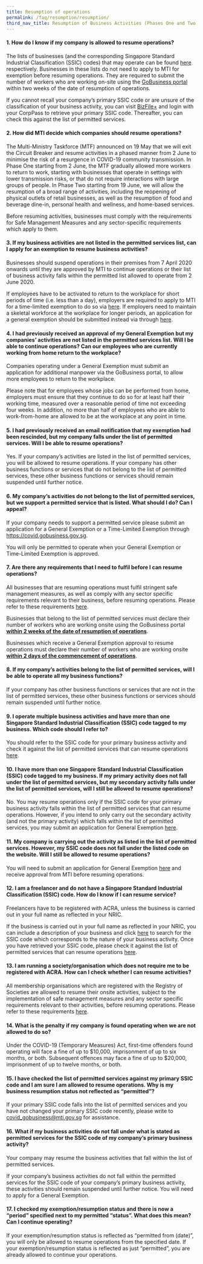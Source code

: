 ```yaml
---
title: Resumption of operations
permalink: /faq/resumption/resumption/
third_nav_title: Resumption of Business Activities (Phases One and Two)
---
```


#### **1. How do I know if my company is allowed to resume operations?**
The lists of businesses (and the corresponding Singapore Standard Industrial Classification (SSIC) codes) that may operate  can be found <a href="https://covid.gobusiness.gov.sg/guides/permittedserviceslist2.pdf" target="_blank">here</a> respectively. Businesses in these lists do not need to apply to MTI for exemption before resuming operations. They are required to submit the number of workers who are working on-site using the <a href="https://covid.gobusiness.gov.sg">GoBusiness portal</a> within two weeks of the date of resumption of operations.

If you cannot recall your company’s primary SSIC code or are unsure of the classification of your business activity, you can visit <a href="https://www.bizfile.gov.sg/">BizFile+</a> and login with your CorpPass to retrieve your primary SSIC code. Thereafter, you can check this against the list of permitted services. 

#### **2. How did MTI decide which companies should resume operations?**
The Multi-Ministry Taskforce (MTF) announced on 19 May that we will exit the Circuit Breaker and resume activities in a phased manner from 2 June to minimise the risk of a resurgence in COVID-19 community transmission. In Phase One starting from 2 June, the MTF gradually allowed more workers to return to work, starting with businesses that operate in settings with lower transmission risks, or that do not require interactions with large groups of people. In Phase Two starting from 19 June, we will allow the resumption of a broad range of activities, including the reopening of physical outlets of retail businesses, as well as the resumption of food and beverage dine-in, personal health and wellness, and home-based services. 

Before resuming activities, businesses must comply with the requirements for Safe Management Measures and any sector-specific requirements which apply to them. 

#### **3. If my business activities are not listed in the permitted services list, can I apply for an exemption to resume business activities?**
Businesses should suspend operations in their premises from 7 April 2020 onwards until they are approved by MTI to continue operations or their list of business activity falls within the permitted list allowed to operate from 2 June 2020.

If employees have to be activated to return to the workplace for short periods of time (i.e. less than a day), employers are required to apply to MTI for a time-limited exemption to do so via <a href="https://covid.gobusiness.gov.sg/">here</a>. If employers need to maintain a skeletal workforce at the workplace for longer periods, an application for a general exemption should be submitted instead via through <a href="https://covid.gobusiness.gov.sg/">here</a>. 

#### **4. I had previously received an approval of my General Exemption but my companies’ activities are not listed in the permitted services list. Will I be able to continue operations? Can our employees who are currently working from home return to the workplace?**
Companies operating under a General Exemption must submit an application for additional manpower via the GoBusiness portal, to allow more employees to return to the workplace.

Please note that for employees whose jobs can be performed from home, employers must ensure that they continue to do so for at least half their working time, measured over a reasonable period of time not exceeding four weeks. In addition, no more than half of employees who are able to work-from-home are allowed to be at the workplace at any point in time.  

#### **5. I had previously received an email notification that my exemption had been rescinded, but my company falls under the list of permitted services. Will I be able to resume operations?**
Yes. If your company’s activities are listed in the list of permitted services, you will be allowed to resume operations. If your company has other business functions or services that do not belong to the list of permitted services, these other business functions or services should remain suspended until further notice.

#### **6. My company’s activities do not belong to the list of permitted services, but we support a permitted service that is listed. What should I do? Can I appeal?**
If your company needs to support a permitted service please submit an application for a General Exemption or a Time-Limited Exemption through 
<a href="https://covid.gobusiness.gov.sg">https://covid.gobusiness.gov.sg</a>.

You will only be permitted to operate when your General Exemption or Time-Limited Exemption is approved.

#### **7. Are there any requirements that I need to fulfil before I can resume operations?**
All businesses that are resuming operations must fulfil stringent safe management measures, as well as comply with any sector specific requirements relevant to their business, before resuming operations. Please refer to these requirements <a href="/safemanagement/general/">here</a>. 

Businesses that belong to the list of permitted services must declare their number of workers who are working onsite using the GoBusiness portal **<ins>within 2 weeks of the date of resumption of operations</ins>**.  

Businesses which receive a General Exemption approval to resume operations must declare their number of workers who are working onsite **<ins>within 2 days of the commencement of operations</ins>**. 

#### **8. If my company’s activities belong to the list of permitted services, will I be able to operate all my business functions?**
If your company has other business functions or services that are not in the list of permitted services, these other business functions or services should remain suspended until further notice.

#### **9. I operate multiple business activities and have more than one Singapore Standard Industrial Classification (SSIC) code tagged to my business. Which code should I refer to?**
You should refer to the SSIC code for your primary business activity and check it against the list of permitted services that can resume operations <a href="/permittedlist">here</a>.

#### **10. I have more than one Singapore Standard Industrial Classification (SSIC) code tagged to my business. If my primary activity does not fall under the list of permitted services, but my secondary activity falls under the list of permitted services, will I still be allowed to resume operations?**
No. You may resume operations only if the SSIC code for your primary business activity falls within the list of permitted services that can resume operations. However, if you intend to only carry out the secondary activity (and not the primary activity) which falls within the list of permitted services, you may submit an application for General Exemption <a href="https://go.gov.sg/generalexemption">here</a>.

#### **11. My company is carrying out the activity as listed in the list of permitted services. However, my SSIC code does not fall under the listed code on the website. Will I still be allowed to resume operations?**
You will need to submit an application for General Exemption <a href="https://go.gov.sg/generalexemption">here</a> and receive approval from MTI before resuming operations.

#### **12. I am a freelancer and do not have a Singapore Standard Industrial Classification (SSIC) code. How do I know if I can resume service?**
Freelancers have to be registered with ACRA, unless the business is carried out in your full name as reflected in your NRIC. 

If the business is carried out in your full name as reflected in your NRIC, you can include a description of your business and click <a href="https://www.bizfile.gov.sg/">here</a> to search for the SSIC code which corresponds to the nature of your business activity. Once you have retrieved your SSIC code, please check it against the list of permitted services that can resume operations <a href="/permittedlist">here</a>.

#### **13. I am running a society/organisation which does not require me to be registered with ACRA. How can I check whether I can resume activities?**
All membership organisations which are registered with the Registry of Societies are allowed to resume their onsite activities, subject to the implementation of safe management measures and any sector specific requirements relevant to their activities, before resuming operations. Please refer to these requirements <a href="/safemanagement/general/">here</a>.

#### **14. What is the penalty if my company is found operating when we are not allowed to do so?**
Under the COVID-19 (Temporary Measures) Act, first-time offenders found operating will face a fine of up to $10,000, imprisonment of up to six months, or both. Subsequent offences may face a fine of up to $20,000, imprisonment of up to twelve months, or both.

#### **15. I have checked the list of permitted services against my primary SSIC code and I am sure I am allowed to resume operations. Why is my business resumption status not reflected as “permitted”?**
If your primary SSIC code falls into the list of permitted services and you have not changed your primary SSIC code recently, please write to <a href = "mailto: covid_gobusiness@mti.gov.sg">covid_gobusiness@mti.gov.sg</a> for assistance.

#### **16. What if my business activities do not fall under what is stated as permitted services for the SSIC code of my company’s primary business activity?**
Your company may resume the business activities that fall within the list of permitted services.

If your company’s business activities do not fall within the permitted services for the SSIC code of your company’s primary business activity, these activities should remain suspended until further notice. You will need to apply for a General Exemption.

#### **17. I checked my exemption/resumption status and there is now a “period” specified next to my permitted “status”. What does this mean? Can I continue operating?**
If your exemption/resumption status is reflected as “permitted from (date)”, you will only be allowed to resume operations from the specified date. If your exemption/resumption status is reflected as just “permitted”, you are already allowed to continue your operations.
